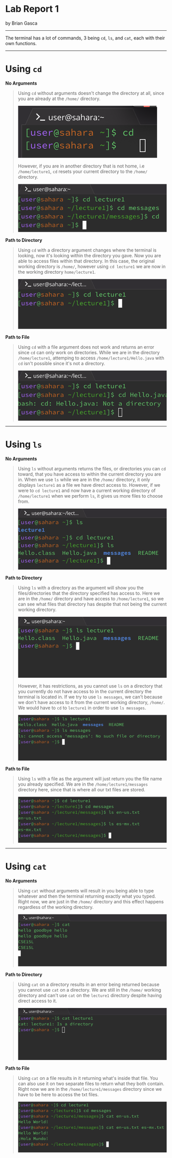 # Lab Report 1

by Brian Gasca

***

The terminal has a lot of commands, 3 being `cd`, `ls`, and `cat`, each with their own functions.

***

# Using `cd`

**No Arguments**

> Using `cd` without arguments doesn't change the directory at all, since you are already at the `/home/` directory.
> 
> ![Image](https://raw.githubusercontent.com/briangasca/cse15l-lab-reports/main/images/Screenshot%202024-01-10%20at%203.11.06%20PM.png)
> 
> However, if you are in another directory that is not home, i.e `/home/lecture1`, `cd` resets your current directory to the `/home/` directory.
> 
> ![Image](https://raw.githubusercontent.com/briangasca/cse15l-lab-reports/main/images/Screenshot%202024-01-10%20at%203.19.39%20PM.png)
>

**Path to Directory**

> Using `cd` with a directory argument changes where the terminal is looking, now it's looking within the directory you gave.
> Now you are able to access files within that directory. In this case, the original working directory is `/home/`, however
> using `cd lecture1` we are now in the working directory `home/lecture1`.
> 
> ![Image](https://raw.githubusercontent.com/briangasca/cse15l-lab-reports/main/images/Screenshot%202024-01-10%20at%203.22.59%20PM.png)
>

**Path to File**

> 
> Using `cd` with a file argument does not work and returns an error since `cd` can only work on directories. While we are in the
> directory `/home/lecture1`, attemping to access `/home/lecture1/Hello.java` with `cd` isn't possible since it's not a directory.
> 
> ![Image](https://raw.githubusercontent.com/briangasca/cse15l-lab-reports/main/images/Screenshot%202024-01-10%20at%203.28.18%20PM.png)

***

# Using `ls`

**No Arguments**

> Using `ls` without arguments returns the files, or directories you can `cd` toward, that you have access to within the current directory you are in.
> When we use `ls` while we are in the `/home/` directory, it only displays `lecture1` as a file we have direct access to. However, if we were to
> `cd lecture1` and now have a current working directory of `/home/lecture1` when we perform `ls`, it gives us more files to choose from.
>
>![Image](https://raw.githubusercontent.com/briangasca/cse15l-lab-reports/main/images/Screenshot%202024-01-10%20at%203.36.02%20PM.png)
>

**Path to Directory**

> Using `ls` with a directory as the argument will show you the files/directories that the directory specified has access to. Here we are in
> the `/home/` directory and have access to `/home/lecture1`, so we can see what files that directory has despite that not being the current
> working directory.
>
> ![Image](https://raw.githubusercontent.com/briangasca/cse15l-lab-reports/main/images/Screenshot%202024-01-10%20at%203.39.24%20PM.png)
>
> However, it has restrictions, as you cannot use `ls` on a directory that you currently do not have access to in the current directory the terminal is located in.
> If we try to use `ls messages`, we can't because we don't have access to it from the current working directory, `/home/`. We would have to `cd` to `lecture1` in
> order to use `ls messages`.
>
> ![Image](https://raw.githubusercontent.com/briangasca/cse15l-lab-reports/main/images/Screenshot%202024-01-10%20at%203.39.42%20PM.png)
>

**Path to File**

> Using `ls` with a file as the argument will just return you the file name you already specified. We are in the `/home/lecture1/messages` directory here,
> since that is where all our txt files are stored.
>
>![Image](https://raw.githubusercontent.com/briangasca/cse15l-lab-reports/main/images/Screenshot%202024-01-10%20at%203.40.20%20PM.png)

***

# Using `cat`

**No Arguments**

> Using `cat` without arguments will result in you being able to type whatever and then the terminal returning exactly what you typed.
> Right now, we are just in the `/home/` directory and this effect happens regardless of the working directory.
>
>![Image](https://raw.githubusercontent.com/briangasca/cse15l-lab-reports/main/images/Screenshot%202024-01-10%20at%203.45.51%20PM.png)
>

**Path to Directory**

> Using `cat` on a directory results in an error being returned because you cannot use `cat` on a directory. We are still in the
> `/home/` working directory and can't use `cat` on the `lecture1` directory despite having direct access to it.
>
>![Image](https://raw.githubusercontent.com/briangasca/cse15l-lab-reports/main/images/Screenshot%202024-01-10%20at%203.47.06%20PM.png)
>
> 
**Path to File**

> Using `cat` on a file results in it returning what's inside that file. You can also use it on two separate files to return what they both contain.
> Right now we are in the `/home/lecture1/messages` directory since we have to be here to access the txt files.
>
>![Image](https://raw.githubusercontent.com/briangasca/cse15l-lab-reports/main/images/Screenshot%202024-01-10%20at%203.47.52%20PM.png)
>


